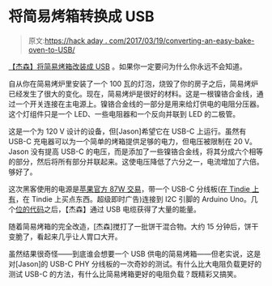 # 将简易烤箱转换成 USB

> 原文:[https://hack aday . com/2017/03/19/converting-an-easy-bake-oven-to-USB/](https://hackaday.com/2017/03/19/converting-an-easy-bake-oven-to-usb/)

[【杰森】将简易烤箱改装成 USB](https://www.reclaimerlabs.com/blog/2017/3/14/usb-c-easy-bake-oven) 。如果你一定要问为什么你永远不会知道。

自从你在简易烤炉里安装了一个 100 瓦的灯泡，烧毁了你的房子之后，简易烤炉已经发生了很大的变化。现在，简易烤炉是很好的材料。这是一根镍铬合金线，通过一个开关连接在主电源上。镍铬合金线的一部分是用来给灯供电的电阻分压器。这个灯组件只是一个 LED、一些电阻器和一个反向并联到 LED 的二极管。

这是一个为 120 V 设计的设备，但[Jason]希望它在 USB-C 上运行。虽然有 USB-C 充电器可以为一个简单的烤箱提供足够的电力，但电压被限制在 20 V。Jason 没有提高 USB-C 的电压，而是添加了一些镍铬合金线，将其分成六个相等的部分，然后将所有部分并联起来。这使电压降低了六分之一，电流增加了六倍。够好了。

这次黑客使用的电源是[苹果官方 87W 交易](http://www.apple.com/shop/product/MNF82LL/A/87w-usb-c-power-adapter)，带一个 USB-C 分线板([在 Tindie 上有](https://www.tindie.com/products/ReclaimerLabs/usb-type-c-power-delivery-phy-breakout-board/)，在 Tindie 上买点东西。超级即时广告)连接到 I2C 引脚的 Arduino Uno。几个[位的代码](https://github.com/ReclaimerLabs/USB_PD)之后，【杰森】通过 USB 电缆获得了大量的能量。

随着简易烤箱的完全改造，[杰森]搅打了一批饼干混合物。大约 15 分钟后，饼干变脆了，看起来几乎让人胃口大开。

虽然结果很奇怪——到底谁会想要一个 USB 供电的简易烤箱——但老实说，这是对[Jason]的 USB-C PHY 分线板的一次奇妙的测试。有什么比大电阻负载更好的测试 USB-C 的方法，有什么比简易烤箱更好的电阻负载？既精彩又搞笑。